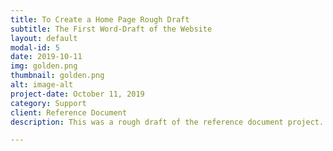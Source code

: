 ```yaml
---
title: To Create a Home Page Rough Draft
subtitle: The First Word-Draft of the Website
layout: default
modal-id: 5
date: 2019-10-11
img: golden.png
thumbnail: golden.png
alt: image-alt
project-date: October 11, 2019
category: Support
client: Reference Document
description: This was a rough draft of the reference document project. Of note are the graphics -- they were produced as I was writing the rough draft. I noticed that in most computer science reference documents/how-tos, there were oodles of instructions on how to do stuff, but images would have helped almost all of th em convey their message better. The hand drawn circles where there initially, but thanks to feedback from Lande, I added some more visual elements, such as arrows.

---
```

